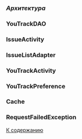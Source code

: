 ### *Архитектура*

### YouTrackDAO
### IssueActivity
### IssueListAdapter
### YouTrackActivity
### YouTrackPreference
### Cache
### RequestFailedException

[К содержанию](./index.md)
